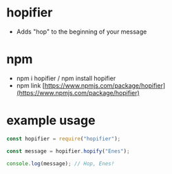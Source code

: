 # hopifier

- Adds "hop" to the beginning of your message

# npm

- npm i hopifier / npm install hopifier
- npm link [https://www.npmjs.com/package/hopifier](https://www.npmjs.com/package/hopifier)

# example usage

```js
const hopifier = require("hopifier");

const message = hopifier.hopify("Enes");

console.log(message); // Hop, Enes!
```
